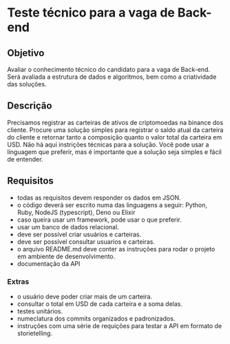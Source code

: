 # Teste técnico para a vaga de Back-end
## Objetivo
  Avaliar o conhecimento técnico do candidato para a vaga de Back-end. Será avaliada a estrutura de dados e algoritmos, bem como a criatividade das soluções. 


## Descrição
  Precisamos registrar as carteiras de ativos de criptomoedas na binance dos cliente. Procure uma solução simples para registrar o saldo atual da carteira do cliente e retornar tanto a composição quanto o valor total da carteira em USD.
  Não há aqui instrições técnicas para a solução. Você pode usar a linguagem que preferir, mas é importante que a solução seja simples e fácil de entender.
  
## Requisitos
  - todas as requisitos devem responder os dados em JSON.
  - o código deverá ser escrito numa das linguagens a seguir: Python, Ruby, NodeJS (typescript), Deno ou Elixir
  - caso queira usar um framework, pode usar o que preferir.
  - usar um banco de dados relacional.
  - deve ser possível criar usuários e carteiras.
  - deve ser possível consultar usuarios e carteiras.
  - o arquivo README.md deve conter as instruções para rodar o projeto em ambiente de desenvolvimento.
  - documentação da API 
  
  ### Extras
  - o usuário deve poder criar mais de um carteira.
  - consultar o total em USD de cada carteira e a soma delas.
  - testes unitários.
  - numeclatura dos commits organizados e padronizados.
  - instruções com uma série de requições para testar a API em formato de storietelling.
  


  